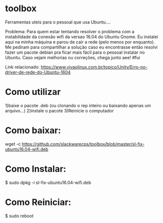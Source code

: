 # toolbox
Ferramentas uteis para o pessoal que usa Ubuntu....

Problema:
Para quem estar tentando resolver o problema com a instabilidade da conexão wifi da versao 16.04 do Ubuntu Gnome. Eu instalei aqui na minha máquina e parou de cair a rede (pelo menos por enquanto). Me pediram para compartilhar a solução caso eu encontrasse então resolvi fazer um pacote debian pra ficar mais fácil para o pessoal instalar no Ubuntu. Caso vejam melhorias ou correções, chega junto aee! #fui

Link relacionado: https://www.vivaolinux.com.br/topico/Unity/Erro-no-driver-de-rede-do-Ubuntu-1604


# Como utilizar 
  1)baixe o pacote .deb (ou clonando o rep inteiro ou baixando apenas um arquivo...)
  2)instale o pacote
  3)Reinicie o computador


# Como baixar:
  wget -c https://github.com/slackwarecps/toolbox/blob/master/sl-fix-ubuntu16.04-wifi.deb

# Como Instalar: 
  $ sudo dpkg -i sl-fix-ubuntu16.04-wifi.deb

# Como Reiniciar:
  $ sudo reboot

